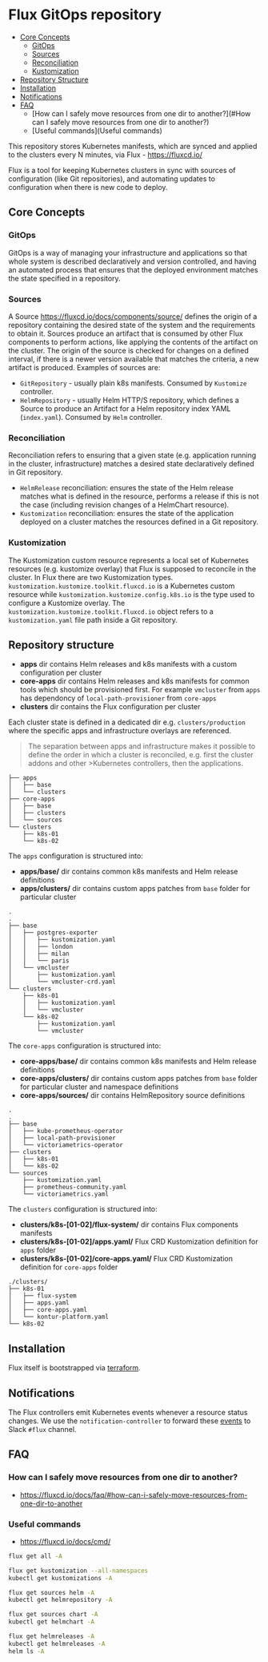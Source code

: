 Flux GitOps repository
======================

- [Core Concepts](#core-concepts)
  * [GitOps](#gitops)
  * [Sources](#sources)
  * [Reconciliation](#reconciliation)
  * [Kustomization](#kustomization)
- [Repository Structure](#repository-structure)
- [Installation](#installation)
- [Notifications](#notifications)
- [FAQ](#faq)
  * [How can I safely move resources from one dir to another?](#How can I safely move resources from one dir to another?)
  * [Useful commands](Useful commands)

This repository stores Kubernetes manifests, which are synced and applied to the clusters every N minutes, via Flux - https://fluxcd.io/

Flux is a tool for keeping Kubernetes clusters in sync with sources of configuration (like Git repositories), and automating updates to configuration when there is new code to deploy.

## Core Concepts
### GitOps
GitOps is a way of managing your infrastructure and applications so that whole system is described declaratively and version controlled, and having an automated process that ensures that the deployed environment matches the state specified in a repository.

### Sources
A Source https://fluxcd.io/docs/components/source/ defines the origin of a repository containing the desired state of the system and the requirements to obtain it. Sources produce an artifact that is consumed by other Flux components to perform actions, like applying the contents of the artifact on the cluster. The origin of the source is checked for changes on a defined interval, if there is a newer version available that matches the criteria, a new artifact is produced.
Examples of sources are:
- `GitRepository` - usually plain k8s manifests. Consumed by `Kustomize` controller.
- `HelmRepository` - usually Helm HTTP/S repository, which defines a Source to produce an Artifact for a Helm repository index YAML (`index.yaml`). Consumed by `Helm` controller.

### Reconciliation
Reconciliation refers to ensuring that a given state (e.g. application running in the cluster, infrastructure) matches a desired state declaratively defined in Git repository.
- `HelmRelease` reconciliation: ensures the state of the Helm release matches what is defined in the resource, performs a release if this is not the case (including revision changes of a HelmChart resource).
- `Kustomization` reconciliation: ensures the state of the application deployed on a cluster matches the resources defined in a Git repository.

### Kustomization
The Kustomization custom resource represents a local set of Kubernetes resources (e.g. kustomize overlay) that Flux is supposed to reconcile in the cluster. In Flux there are two Kustomization types. `kustomization.kustomize.toolkit.fluxcd.io` is a Kubernetes custom resource while `kustomization.kustomize.config.k8s.io` is the type used to configure a Kustomize overlay. The `kustomization.kustomize.toolkit.fluxcd.io` object refers to a `kustomization.yaml` file path inside a Git repository.

## Repository structure
- **apps** dir contains Helm releases and k8s manifests with a custom configuration per cluster
- **core-apps** dir contains Helm releases and k8s manifests for common tools which should be provisioned first. For example `vmcluster` from `apps` has dependoncy of `local-path-provisioner` from `core-apps`
- **clusters** dir contains the Flux configuration per cluster

Each cluster state is defined in a dedicated dir e.g. `clusters/production` where the specific apps and infrastructure overlays are referenced.

>The separation between apps and infrastructure makes it possible to define the order in which a cluster is reconciled, e.g. first the cluster addons and other >Kubernetes controllers, then the applications.

```
├── apps
│   ├── base
│   └── clusters
├── core-apps
│   ├── base
│   ├── clusters
│   └── sources
└── clusters
    ├── k8s-01
    └── k8s-02
```
The `apps` configuration is structured into:
- **apps/base/** dir contains common k8s manifests and Helm release definitions
- **apps/clusters/** dir contains custom apps patches from `base` folder for particular cluster
```
.
.
├── base
│   ├── postgres-exporter
│   │   ├── kustomization.yaml
│   │   ├── london
│   │   ├── milan
│   │   └── paris
│   └── vmcluster
│       ├── kustomization.yaml
│       └── vmcluster-crd.yaml
└── clusters
    ├── k8s-01
    │   ├── kustomization.yaml
    │   └── vmcluster
    └── k8s-02
        ├── kustomization.yaml
        └── vmcluster
```

The `core-apps` configuration is structured into:
- **core-apps/base/** dir contains common k8s manifests and Helm release definitions
- **core-apps/clusters/** dir contains custom apps patches from `base` folder for particular cluster and namespace definitions
- **core-apps/sources/** dir contains HelmRepository source definitions
```
.
.
├── base
│   ├── kube-prometheus-operator
│   ├── local-path-provisioner
│   └── victoriametrics-operator
├── clusters
│   ├── k8s-01
│   └── k8s-02
└── sources
    ├── kustomization.yaml
    ├── prometheus-community.yaml
    └── victoriametrics.yaml
```

The `clusters` configuration is structured into:
- **clusters/k8s-[01-02]/flux-system/** dir contains Flux components manifests
- **clusters/k8s-[01-02]/apps.yaml/** Flux CRD Kustomization definition for `apps` folder
- **clusters/k8s-[01-02]/core-apps.yaml/** Flux CRD Kustomization definition for `core-apps` folder
```
./clusters/
├── k8s-01
│   ├── flux-system
│   ├── apps.yaml
│   ├── core-apps.yaml
│   └── kontur-platform.yaml
└── k8s-02
```

## Installation
Flux itself is bootstrapped via [terraform](https://gitlab.com/kontur-private/operations/terraform/-/tree/main/kubernetes/flux).

## Notifications
The Flux controllers emit Kubernetes events whenever a resource status changes. We use the `notification-controller` to forward these [events](https://fluxcd.io/docs/guides/notifications/) to Slack `#flux` channel.

## FAQ
### How can I safely move resources from one dir to another?
- https://fluxcd.io/docs/faq/#how-can-i-safely-move-resources-from-one-dir-to-another

### Useful commands
- https://fluxcd.io/docs/cmd/

```bash
flux get all -A

flux get kustomization --all-namespaces
kubectl get kustomizations -A

flux get sources helm -A
kubectl get helmrepository -A

flux get sources chart -A
kubectl get helmchart -A

flux get helmreleases -A
kubectl get helmreleases -A
helm ls -A
```
